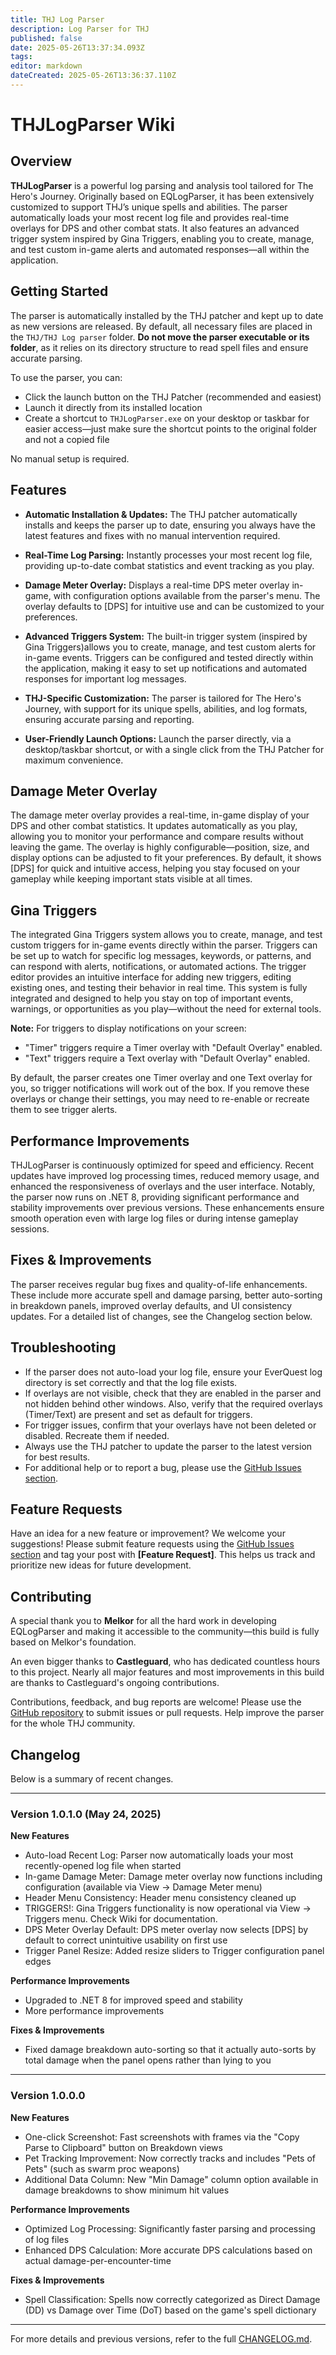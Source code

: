 ```yaml
---
title: THJ Log Parser
description: Log Parser for THJ
published: false
date: 2025-05-26T13:37:34.093Z
tags: 
editor: markdown
dateCreated: 2025-05-26T13:36:37.110Z
---
```


# THJLogParser Wiki

## Overview

**THJLogParser** is a powerful log parsing and analysis tool tailored for The Hero's Journey. Originally based on EQLogParser, it has been extensively customized to support THJ’s unique spells and abilities. The parser automatically loads your most recent log file and provides real-time overlays for DPS and other combat stats. It also features an advanced trigger system inspired by Gina Triggers, enabling you to create, manage, and test custom in-game alerts and automated responses—all within the application.

## Getting Started

The parser is automatically installed by the THJ patcher and kept up to date as new versions are released. By default, all necessary files are placed in the `THJ/THJ Log parser` folder. **Do not move the parser executable or its folder**, as it relies on its directory structure to read spell files and ensure accurate parsing.

To use the parser, you can:

- Click the launch button on the THJ Patcher (recommended and easiest)
- Launch it directly from its installed location
- Create a shortcut to `THJLogParser.exe` on your desktop or taskbar for easier access—just make sure the shortcut points to the original folder and not a copied file

No manual setup is required.

## Features

- **Automatic Installation & Updates:** The THJ patcher automatically installs and keeps the parser up to date, ensuring you always have the latest features and fixes with no manual intervention required.

- **Real-Time Log Parsing:** Instantly processes your most recent log file, providing up-to-date combat statistics and event tracking as you play.

- **Damage Meter Overlay:** Displays a real-time DPS meter overlay in-game, with configuration options available from the parser's menu. The overlay defaults to [DPS] for intuitive use and can be customized to your preferences.

- **Advanced Triggers System:** The built-in trigger system (inspired by Gina Triggers)allows you to create, manage, and test custom alerts for in-game events. Triggers can be configured and tested directly within the application, making it easy to set up notifications and automated responses for important log messages.

- **THJ-Specific Customization:** The parser is tailored for The Hero's Journey, with support for its unique spells, abilities, and log formats, ensuring accurate parsing and reporting.

- **User-Friendly Launch Options:** Launch the parser directly, via a desktop/taskbar shortcut, or with a single click from the THJ Patcher for maximum convenience.

## Damage Meter Overlay

The damage meter overlay provides a real-time, in-game display of your DPS and other combat statistics. It updates automatically as you play, allowing you to monitor your performance and compare results without leaving the game. The overlay is highly configurable—position, size, and display options can be adjusted to fit your preferences. By default, it shows [DPS] for quick and intuitive access, helping you stay focused on your gameplay while keeping important stats visible at all times.

## Gina Triggers

The integrated Gina Triggers system allows you to create, manage, and test custom triggers for in-game events directly within the parser. Triggers can be set up to watch for specific log messages, keywords, or patterns, and can respond with alerts, notifications, or automated actions. The trigger editor provides an intuitive interface for adding new triggers, editing existing ones, and testing their behavior in real time. This system is fully integrated and designed to help you stay on top of important events, warnings, or opportunities as you play—without the need for external tools.

**Note:** For triggers to display notifications on your screen:

- "Timer" triggers require a Timer overlay with "Default Overlay" enabled.
- "Text" triggers require a Text overlay with "Default Overlay" enabled.

By default, the parser creates one Timer overlay and one Text overlay for you, so trigger notifications will work out of the box. If you remove these overlays or change their settings, you may need to re-enable or recreate them to see trigger alerts.

## Performance Improvements

THJLogParser is continuously optimized for speed and efficiency. Recent updates have improved log processing times, reduced memory usage, and enhanced the responsiveness of overlays and the user interface. Notably, the parser now runs on .NET 8, providing significant performance and stability improvements over previous versions. These enhancements ensure smooth operation even with large log files or during intense gameplay sessions.

## Fixes & Improvements

The parser receives regular bug fixes and quality-of-life enhancements. These include more accurate spell and damage parsing, better auto-sorting in breakdown panels, improved overlay defaults, and UI consistency updates. For a detailed list of changes, see the Changelog section below.

## Troubleshooting

- If the parser does not auto-load your log file, ensure your EverQuest log directory is set correctly and that the log file exists.
- If overlays are not visible, check that they are enabled in the parser and not hidden behind other windows. Also, verify that the required overlays (Timer/Text) are present and set as default for triggers.
- For trigger issues, confirm that your overlays have not been deleted or disabled. Recreate them if needed.
- Always use the THJ patcher to update the parser to the latest version for best results.
- For additional help or to report a bug, please use the [GitHub Issues section](https://github.com/BND10706/THJLogParser/issues).

## Feature Requests

Have an idea for a new feature or improvement? We welcome your suggestions! Please submit feature requests using the [GitHub Issues section](https://github.com/BND10706/THJLogParser/issues) and tag your post with **[Feature Request]**. This helps us track and prioritize new ideas for future development.

## Contributing

A special thank you to **Melkor** for all the hard work in developing EQLogParser and making it accessible to the community—this build is fully based on Melkor's foundation.

An even bigger thanks to **Castleguard**, who has dedicated countless hours to this project. Nearly all major features and most improvements in this build are thanks to Castleguard's ongoing contributions.

Contributions, feedback, and bug reports are welcome! Please use the [GitHub repository](https://github.com/BND10706/THJLogParser) to submit issues or pull requests. Help improve the parser for the whole THJ community.

## Changelog

Below is a summary of recent changes.

---

### Version 1.0.1.0 (May 24, 2025)

**New Features**

- Auto-load Recent Log: Parser now automatically loads your most recently-opened log file when started
- In-game Damage Meter: Damage meter overlay now functions including configuration (available via View -> Damage Meter menu)
- Header Menu Consistency: Header menu consistency cleaned up
- TRIGGERS!: Gina Triggers functionality is now operational via View -> Triggers menu. Check Wiki for documentation.
- DPS Meter Overlay Default: DPS meter overlay now selects [DPS] by default to correct unintuitive usability on first use
- Trigger Panel Resize: Added resize sliders to Trigger configuration panel edges

**Performance Improvements**

- Upgraded to .NET 8 for improved speed and stability
- More performance improvements

**Fixes & Improvements**

- Fixed damage breakdown auto-sorting so that it actually auto-sorts by total damage when the panel opens rather than lying to you

---

### Version 1.0.0.0

**New Features**

- One-click Screenshot: Fast screenshots with frames via the "Copy Parse to Clipboard" button on Breakdown views
- Pet Tracking Improvement: Now correctly tracks and includes "Pets of Pets" (such as swarm proc weapons)
- Additional Data Column: New "Min Damage" column option available in damage breakdowns to show minimum hit values

**Performance Improvements**

- Optimized Log Processing: Significantly faster parsing and processing of log files
- Enhanced DPS Calculation: More accurate DPS calculations based on actual damage-per-encounter-time

**Fixes & Improvements**

- Spell Classification: Spells now correctly categorized as Direct Damage (DD) vs Damage over Time (DoT) based on the game's spell dictionary

---

For more details and previous versions, refer to the full [CHANGELOG.md](EQLogParser/CHANGELOG.md).
